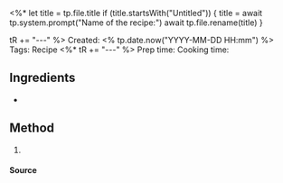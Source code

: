 <%*
let title = tp.file.title
if (title.startsWith("Untitled")) {
	title = await tp.system.prompt("Name of the recipe:")
	await tp.file.rename(title)
}

tR += "---"
%>
Created: <% tp.date.now("YYYY-MM-DD HH:mm") %>
Tags: Recipe
<%* tR += "---" %>
Prep time: 
Cooking time: 

## Ingredients

- 

## Method

1. 

#### Source 

